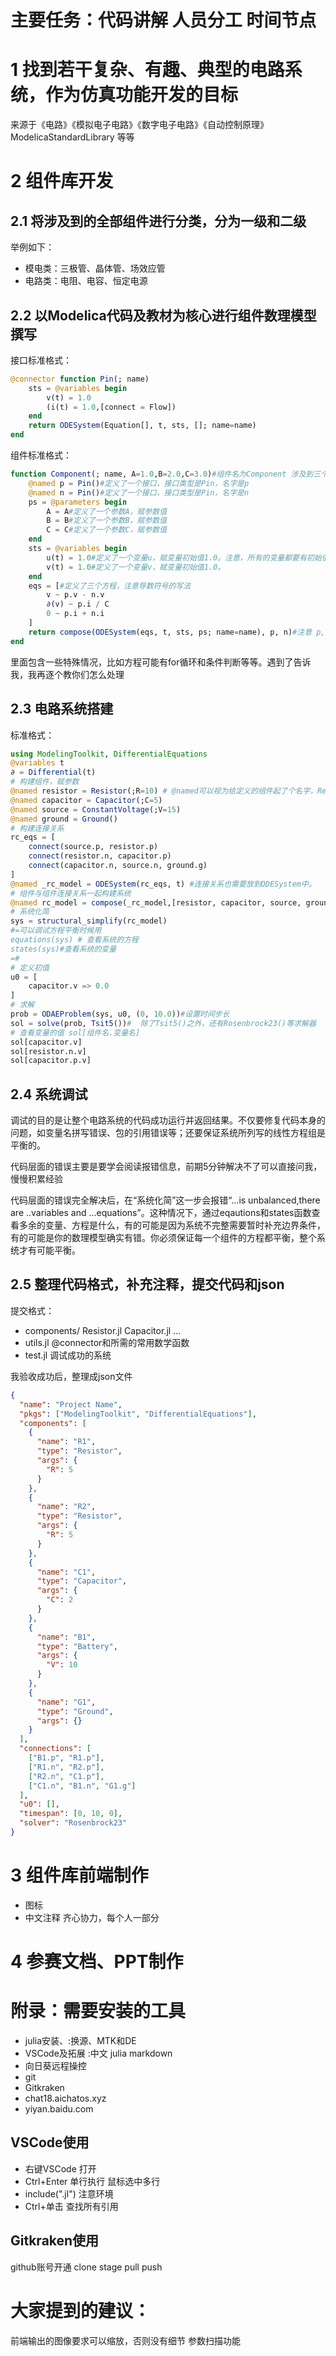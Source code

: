 
# 主要任务：代码讲解 人员分工 时间节点
# 1 找到若干复杂、有趣、典型的电路系统，作为仿真功能开发的目标
来源于《电路》《模拟电子电路》《数字电子电路》《自动控制原理》 ModelicaStandardLibrary 等等
# 2 组件库开发
## 2.1 将涉及到的全部组件进行分类，分为一级和二级
举例如下：
- 模电类：三极管、晶体管、场效应管
- 电路类：电阻、电容、恒定电源
## 2.2 以Modelica代码及教材为核心进行组件数理模型撰写
接口标准格式：
```julia
@connector function Pin(; name)
    sts = @variables begin
        v(t) = 1.0 
        (i(t) = 1.0,[connect = Flow])
    end
    return ODESystem(Equation[], t, sts, []; name=name)
end
```
组件标准格式：
```julia
function Component(; name, A=1.0,B=2.0,C=3.0)#组件名为Component 涉及到三个参数 A B C，默认值分别是1.0 2.0 3.0
    @named p = Pin()#定义了一个接口，接口类型是Pin，名字是p
    @named n = Pin()#定义了一个接口，接口类型是Pin，名字是n
    ps = @parameters begin
        A = A#定义了一个参数A，赋参数值
        B = B#定义了一个参数B，赋参数值
        C = C#定义了一个参数C，赋参数值
    end
    sts = @variables begin
        u(t) = 1.0#定义了一个变量u，赋变量初始值1.0。注意，所有的变量都要有初始值，因为方程是迭代求解的不是直接求解的，默认1.0就好
        v(t) = 1.0#定义了一个变量v，赋变量初始值1.0。
    end
    eqs = [#定义了三个方程，注意导数符号的写法
        v ~ p.v - n.v
        ∂(v) ~ p.i / C
        0 ~ p.i + n.i
    ]
    return compose(ODESystem(eqs, t, sts, ps; name=name), p, n)#注意 p,n是你定义的接口，可能要修改名字和个数
end
```
里面包含一些特殊情况，比如方程可能有for循环和条件判断等等。遇到了告诉我，我再逐个教你们怎么处理
## 2.3 电路系统搭建
标准格式：
```julia
using ModelingToolkit, DifferentialEquations
@variables t
∂ = Differential(t)
# 构建组件，赋参数
@named resistor = Resistor(;R=10) # @named可以视为给定义的组件起了个名字，Resistor(R=R)返回的组件名字就叫resistor
@named capacitor = Capacitor(;C=5)
@named source = ConstantVoltage(;V=15)
@named ground = Ground()
# 构建连接关系
rc_eqs = [
    connect(source.p, resistor.p)
    connect(resistor.n, capacitor.p)
    connect(capacitor.n, source.n, ground.g)
]
@named _rc_model = ODESystem(rc_eqs, t) #连接关系也需要放到ODESystem中。
# 组件与组件连接关系一起构建系统
@named rc_model = compose(_rc_model,[resistor, capacitor, source, ground])
# 系统化简
sys = structural_simplify(rc_model)
#=可以调试方程平衡时候用
equations(sys) # 查看系统的方程
states(sys)#查看系统的变量
=#
# 定义初值
u0 = [
    capacitor.v => 0.0
]
# 求解
prob = ODAEProblem(sys, u0, (0, 10.0))#设置时间步长
sol = solve(prob, Tsit5())#  除了Tsit5()之外，还有Rosenbrock23()等求解器
# 查看变量的值 sol[组件名.变量名]
sol[capacitor.v]
sol[resistor.n.v]
sol[capacitor.p.v]
```
## 2.4 系统调试
调试的目的是让整个电路系统的代码成功运行并返回结果。不仅要修复代码本身的问题，如变量名拼写错误、包的引用错误等；还要保证系统所列写的线性方程组是平衡的。

代码层面的错误主要是要学会阅读报错信息，前期5分钟解决不了可以直接问我，慢慢积累经验

代码层面的错误完全解决后，在“系统化简”这一步会报错“...is unbalanced,there are ..variables and ...equations”。这种情况下，通过eqautions和states函数查看多余的变量、方程是什么，有的可能是因为系统不完整需要暂时补充边界条件，有的可能是你的数理模型确实有错。你必须保证每一个组件的方程都平衡，整个系统才有可能平衡。

## 2.5 整理代码格式，补充注释，提交代码和json
提交格式：
- components/
   Resistor.jl
   Capacitor.jl
   ...
- utils.jl  @connector和所需的常用数学函数
- test.jl 调试成功的系统

我验收成功后，整理成json文件
```json
{
  "name": "Project Name",
  "pkgs": ["ModelingToolkit", "DifferentialEquations"],
  "components": [
    {
      "name": "R1",
      "type": "Resistor",
      "args": {
        "R": 5
      }
    },
    {
      "name": "R2",
      "type": "Resistor",
      "args": {
        "R": 5
      }
    },
    {
      "name": "C1",
      "type": "Capacitor",
      "args": {
        "C": 2
      }
    },
    {
      "name": "B1",
      "type": "Battery",
      "args": {
        "V": 10
      }
    },
    {
      "name": "G1",
      "type": "Ground",
      "args": {}
    }
  ],
  "connections": [
    ["B1.p", "R1.p"],
    ["R1.n", "R2.p"],
    ["R2.n", "C1.p"],
    ["C1.n", "B1.n", "G1.g"]
  ],
  "u0": [],
  "timespan": [0, 10, 0],
  "solver": "Rosenbrock23"
}

```

# 3 组件库前端制作
- 图标
- 中文注释
齐心协力，每个人一部分

# 4 参赛文档、PPT制作

# 附录：需要安装的工具
- julia安装、:换源、MTK和DE
- VSCode及拓展 :中文 julia markdown
- 向日葵远程操控
- git
- Gitkraken
- chat18.aichatos.xyz 
- yiyan.baidu.com

## VSCode使用
- 右键VSCode 打开
- Ctrl+Enter 单行执行  鼠标选中多行
- include(".jl")  注意环境
- Ctrl+单击  查找所有引用

## Gitkraken使用
github账号开通
clone 
stage
pull 
push

# 大家提到的建议：
前端输出的图像要求可以缩放，否则没有细节
参数扫描功能

